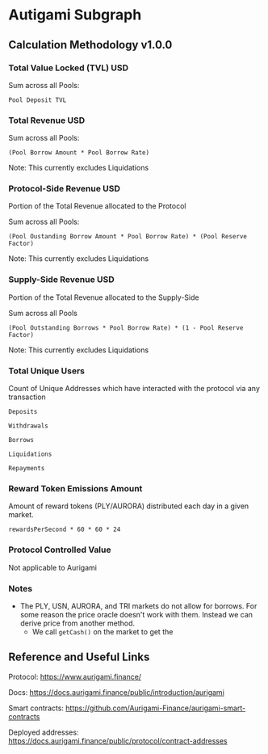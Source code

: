 # Autigami Subgraph

## Calculation Methodology v1.0.0

### Total Value Locked (TVL) USD

Sum across all Pools:

`Pool Deposit TVL`

### Total Revenue USD

Sum across all Pools:

`(Pool Borrow Amount * Pool Borrow Rate)`

Note: This currently excludes Liquidations

### Protocol-Side Revenue USD

Portion of the Total Revenue allocated to the Protocol

Sum across all Pools:

`(Pool Oustanding Borrow Amount * Pool Borrow Rate) * (Pool Reserve Factor)`

Note: This currently excludes Liquidations

### Supply-Side Revenue USD

Portion of the Total Revenue allocated to the Supply-Side

Sum across all Pools

`(Pool Outstanding Borrows * Pool Borrow Rate) * (1 - Pool Reserve Factor)`

Note: This currently excludes Liquidations

### Total Unique Users

Count of Unique Addresses which have interacted with the protocol via any transaction

`Deposits`

`Withdrawals`

`Borrows`

`Liquidations`

`Repayments`

### Reward Token Emissions Amount

Amount of reward tokens (PLY/AURORA) distributed each day in a given market.

`rewardsPerSecond * 60 * 60 * 24`

### Protocol Controlled Value

Not applicable to Aurigami

### Notes

- The PLY, USN, AURORA, and TRI markets do not allow for borrows. For some reason the price oracle doesn't work with them. Instead we can derive price from another method.
  - We call `getCash()` on the market to get the

## Reference and Useful Links

Protocol: https://www.aurigami.finance/

Docs: https://docs.aurigami.finance/public/introduction/aurigami

Smart contracts: https://github.com/Aurigami-Finance/aurigami-smart-contracts

Deployed addresses: https://docs.aurigami.finance/public/protocol/contract-addresses
